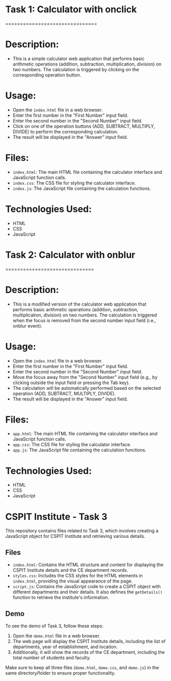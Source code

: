 # Task 1: Calculator with onclick
===============================

# Description:
  - This is a simple calculator web application that performs basic arithmetic operations (addition, subtraction, multiplication, division) on two numbers. The calculation is triggered by clicking on the corresponding operation button.

# Usage:
  - Open the `index.html` file in a web browser.
  - Enter the first number in the "First Number" input field.
  - Enter the second number in the "Second Number" input field.
  - Click on one of the operation buttons (ADD, SUBTRACT, MULTIPLY, DIVIDE) to perform the corresponding calculation.
  - The result will be displayed in the "Answer" input field.

# Files:
  - `index.html`: The main HTML file containing the calculator interface and JavaScript function calls.
  - `index.css`: The CSS file for styling the calculator interface.
  - `index.js`: The JavaScript file containing the calculation functions.

# Technologies Used:
  - HTML
  - CSS
  - JavaScript

# Task 2: Calculator with onblur
==============================

# Description:
  - This is a modified version of the calculator web application that performs basic arithmetic operations (addition, subtraction, multiplication, division) on two numbers. The calculation is triggered when the focus is removed from the second number input field (i.e., onblur event).

# Usage:
  - Open the `index.html` file in a web browser.
  - Enter the first number in the "First Number" input field.
  - Enter the second number in the "Second Number" input field.
  - Move the focus away from the "Second Number" input field (e.g., by clicking outside the input field or pressing the Tab key).
  - The calculation will be automatically performed based on the selected operation (ADD, SUBTRACT, MULTIPLY, DIVIDE).
  - The result will be displayed in the "Answer" input field.

# Files:
  - `app.html`: The main HTML file containing the calculator interface and JavaScript function calls.
  - `app.css`: The CSS file for styling the calculator interface.
  - `app.js`: The JavaScript file containing the calculation functions.

# Technologies Used:
  - HTML
  - CSS
  - JavaScript

# CSPIT Institute - Task 3

This repository contains files related to Task 3, which involves creating a JavaScript object for CSPIT Institute and retrieving various details.

## Files

- `index.html`: Contains the HTML structure and content for displaying the CSPIT Institute details and the CE department records.
- `styles.css`: Includes the CSS styles for the HTML elements in `index.html`, providing the visual appearance of the page.
- `script.js`: Contains the JavaScript code to create a CSPIT object with different departments and their details. It also defines the `getDetails()` function to retrieve the institute's information.

## Demo

To see the demo of Task 3, follow these steps:

1. Open the `demo.html` file in a web browser.
2. The web page will display the CSPIT Institute details, including the list of departments, year of establishment, and location.
3. Additionally, it will show the records of the CE department, including the total number of students and faculty.

Make sure to keep all three files (`demo.html`, `demo.css`, and `demo.js`) in the same directory/folder to ensure proper functionality.

